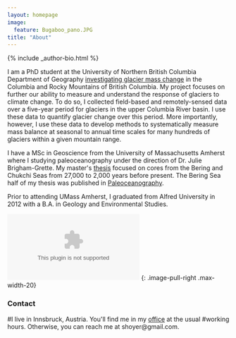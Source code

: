 ```yaml
---
layout: homepage
image:
  feature: Bugaboo_pano.JPG
title: "About"
---
```


<footer role="contentinfo">
  <div class="article-author-bottom">
    {% include _author-bio.html %}
  </div>
</footer>


I am a PhD student at the University of Northern British Columbia Department of Geography [investigating glacier mass change](https://www.unbc.ca/newsroom/unbc-stories/unbc-phd-candidate-measures-glacier-mass-change-columbia-river-basin) in the Columbia and Rocky Mountains of British Columbia. My project focuses on further our ability to measure and understand the response of glaciers to climate change. To do so, I collected field-based and remotely-sensed data over a five-year period for glaciers in the upper Columbia River basin. I use these data to quantify glacier change over this period. More importantly, however, I use these data to develop methods to systematically measure mass balance at seasonal to annual time scales for many hundreds of glaciers within a given mountain range.


I have a MSc in Geoscience from the University of Massachusetts Amherst where I studying paleoceanography under the direction of Dr. Julie Brigham-Grette.
My master's [thesis](https://scholarworks.umass.edu/masters_theses_2/108/) focused on cores from the Bering and Chukchi Seas from 27,000 to 2,000 years before present. The Bering Sea half of my thesis was published in [Paleoceanography](https://doi.org/10.1002/2017PA003265).

Prior to attending UMass Amherst, I graduated from Alfred University in 2012 with a B.A. in Geology and Environmental Studies.

![UNBC Logo](/images/unbc_logo_green.eps)
{: .image-pull-right .max-width-20}

### Contact
<p>
#I live in Innsbruck, Austria. You'll find me in my <a href="http://acinn.uibk.ac.at/persons/fabien_maussion">office</a> at the usual
#working hours.  Otherwise, you can reach me at <script>document.write("<n uers=\"znvygb:snovra.znhffvba@hvox.np.ng\">snovra.znhffvba@hvox.np.ng</n>".replace(/[a-zA-Z]/g,function(c){return String.fromCharCode((c<="Z"?90:122)>=(c=c.charCodeAt(0)+13)?c:c-26);}))</script><noscript><span style="unicode-bidi:bidi-override;direction:rtl;">moc.liamg@reyohs</span></noscript>.</p>
